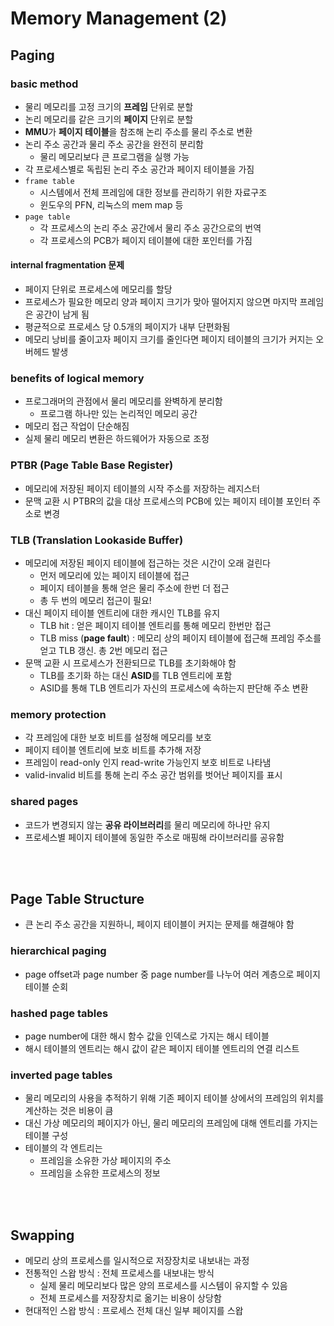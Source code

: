 # Memory Management (2)

## Paging
### basic method
* 물리 메모리를 고정 크기의 **프레임** 단위로 분할
* 논리 메모리를 같은 크기의 **페이지** 단위로 분할
* **MMU**가 **페이지 테이블**을 참조해 논리 주소를 물리 주소로 변환
* 논리 주소 공간과 물리 주소 공간을 완전히 분리함
    * 물리 메모리보다 큰 프로그램을 실행 가능
* 각 프로세스별로 독립된 논리 주소 공간과 페이지 테이블을 가짐
* `frame table`
    * 시스템에서 전체 프레임에 대한 정보를 관리하기 위한 자료구조
    * 윈도우의 PFN, 리눅스의 mem map 등
* `page table`
    * 각 프로세스의 논리 주소 공간에서 물리 주소 공간으로의 번역
    * 각 프로세스의 PCB가 페이지 테이블에 대한 포인터를 가짐

#### internal fragmentation 문제
* 페이지 단위로 프로세스에 메모리를 할당
* 프로세스가 필요한 메모리 양과 페이지 크기가 맞아 떨어지지 않으면 마지막 프레임은 공간이 남게 됨
* 평균적으로 프로세스 당 0.5개의 페이지가 내부 단편화됨
* 메모리 낭비를 줄이고자 페이지 크기를 줄인다면 페이지 테이블의 크기가 커지는 오버헤드 발생

### benefits of logical memory
* 프로그래머의 관점에서 물리 메모리를 완벽하게 분리함
    * 프로그램 하나만 있는 논리적인 메모리 공간
* 메모리 접근 작업이 단순해짐
* 실제 물리 메모리 변환은 하드웨어가 자동으로 조정

### PTBR (Page Table Base Register)
* 메모리에 저장된 페이지 테이블의 시작 주소를 저장하는 레지스터
* 문맥 교환 시 PTBR의 값을 대상 프로세스의 PCB에 있는 페이지 테이블 포인터 주소로 변경

### TLB (Translation Lookaside Buffer)
* 메모리에 저장된 페이지 테이블에 접근하는 것은 시간이 오래 걸린다
    * 먼저 메모리에 있는 페이지 테이블에 접근
    * 페이지 테이블을 통해 얻은 물리 주소에 한번 더 접근
    * 총 두 번의 메모리 접근이 필요!
* 대신 페이지 테이블 엔트리에 대한 캐시인 TLB를 유지
    * TLB hit : 얻은 페이지 테이블 엔트리를 통해 메모리 한번만 접근
    * TLB miss (**page fault**) : 메모리 상의 페이지 테이블에 접근해 프레임 주소를 얻고 TLB 갱신. 총 2번 메모리 접근
* 문맥 교환 시 프로세스가 전환되므로 TLB를 초기화해야 함
    * TLB를 초기화 하는 대신 **ASID**를 TLB 엔트리에 포함
    * ASID를 통해 TLB 엔트리가 자신의 프로세스에 속하는지 판단해 주소 변환

### memory protection
* 각 프레임에 대한 보호 비트를 설정해 메모리를 보호
* 페이지 테이블 엔트리에 보호 비트를 추가해 저장
* 프레임이 read-only 인지 read-write 가능인지 보호 비트로 나타냄
* valid-invalid 비트를 통해 논리 주소 공간 범위를 벗어난 페이지를 표시

### shared pages
* 코드가 변경되지 않는 **공유 라이브러리**를 물리 메모리에 하나만 유지
* 프로세스별 페이지 테이블에 동일한 주소로 매핑해 라이브러리를 공유함

<br/>
<br/>

## Page Table Structure
* 큰 논리 주소 공간을 지원하니, 페이지 테이블이 커지는 문제를 해결해야 함

### hierarchical paging
* page offset과 page number 중 page number를 나누어 여러 계층으로 페이지 테이블 순회

### hashed page tables
* page number에 대한 해시 함수 값을 인덱스로 가지는 해시 테이블
* 해시 테이블의 엔트리는 해시 값이 같은 페이지 테이블 엔트리의 연결 리스트

### inverted page tables
* 물리 메모리의 사용을 추적하기 위해 기존 페이지 테이블 상에서의 프레임의 위치를 계산하는 것은 비용이 큼
* 대신 가상 메모리의 페이지가 아닌, 물리 메모리의 프레임에 대해 엔트리를 가지는 테이블 구성
* 테이블의 각 엔트리는
    * 프레임을 소유한 가상 페이지의 주소
    * 프레임을 소유한 프로세스의 정보

<br/>
<br/>

## Swapping
* 메모리 상의 프로세스를 일시적으로 저장장치로 내보내는 과정
* 전통적인 스왑 방식 :  전체 프로세스를 내보내는 방식
    * 실제 물리 메모리보다 많은 양의 프로세스를 시스템이 유지할 수 있음
    * 전체 프로세스를 저장장치로 옮기는 비용이 상당함
* 현대적인 스왑 방식 : 프로세스 전체 대신 일부 페이지를 스왑